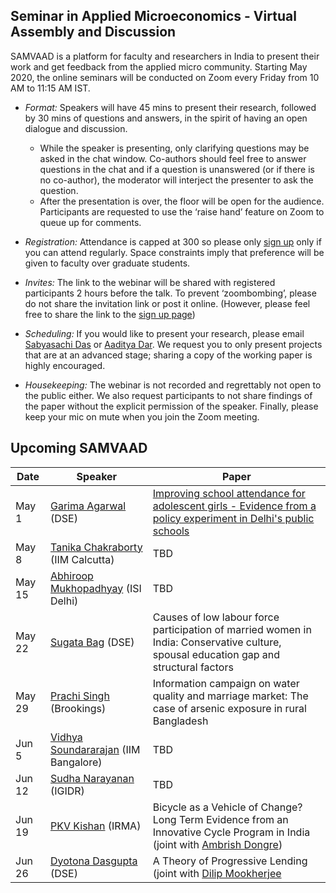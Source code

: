 ## Seminar in Applied Microeconomics - Virtual Assembly and Discussion 

SAMVAAD is a platform for faculty and researchers in India to present their work and get feedback from the applied micro community. Starting May 2020, the online seminars will be conducted on Zoom every Friday from 10 AM to 11:15 AM IST. 

- _Format:_ Speakers will have 45 mins to present their research, followed by 30 mins of questions and answers, in the spirit of having an open dialogue and discussion. 
  - While the speaker is presenting, only clarifying questions may be asked in the chat window. Co-authors should feel free to answer questions in the chat and if a question is unanswered (or if there is no co-author), the moderator will interject the presenter to ask the question. 
  - After the presentation is over, the floor will be open for the audience. Participants are requested to use the ‘raise hand’ feature on Zoom to queue up for comments.

- _Registration:_ Attendance is capped at 300 so please only [sign up](https://forms.gle/JsXhRoNskxuKQuk59) only if you can attend regularly. Space constraints imply that preference will be given to faculty over graduate students.

- _Invites:_ The link to the webinar will be shared with registered participants 2 hours before the talk. To prevent ‘zoombombing’, please do not share the invitation link or post it online. (However, please feel free to share the link to the [sign up page](https://forms.gle/JsXhRoNskxuKQuk59))

- _Scheduling:_ If you would like to present your research, please email [Sabyasachi Das](mailto:sabya.economist@gmail.com) or [Aaditya Dar](mailto:aadityadar@gmail.com). We request you to only present projects that are at an advanced stage; sharing a copy of the working paper is highly encouraged. 

- _Housekeeping:_ The webinar is not recorded and regrettably not open to the public either. We also request participants to not share findings of the paper without the explicit permission of the speaker. Finally, please keep your mic on mute when you join the Zoom meeting.

## Upcoming SAMVAAD

| Date | Speaker | Paper |
| ---- | ------- | ----- | 
| May 1 | [Garima Agarwal](https://sites.google.com/view/garima-agarwal) (DSE) | [Improving school attendance for adolescent girls - Evidence from a policy experiment in Delhi's public schools](https://www.isid.ac.in/~epu/acegd2018/papers/GarimaAgarwal.pdf) |
| May 8 | [Tanika Chakraborty](https://www.iimcal.ac.in/users/tanika) (IIM Calcutta) | TBD | 
| May 15 | [Abhiroop Mukhopadhyay](https://sites.google.com/site/axm359/) (ISI Delhi) | TBD |
| May 22 | [Sugata Bag](http://econdse.org/sugata/) (DSE) | Causes of low labour force participation of married women in India: Conservative culture, spousal education gap and structural factors |
| May 29 | [Prachi Singh](https://sites.google.com/view/prachieco) (Brookings) | Information campaign on water quality and marriage market: The case of arsenic exposure in rural Bangladesh | 
| Jun 5 | [Vidhya Soundararajan](https://www.iimb.ac.in/user/141/vidhya-soundararajan) (IIM Bangalore) | TBD |
| Jun 12| [Sudha Narayanan](http://www.igidr.ac.in/staff/sudha-narayanan/) (IGIDR) | TBD |
| Jun 19| [PKV Kishan](https://irma.ac.in/faculty-research/faculty-members/446) (IRMA) | Bicycle as a Vehicle of Change? Long Term Evidence from an Innovative Cycle Program in India (joint with [Ambrish Dongre](https://www.iima.ac.in/web/faculty/faculty-profiles/ambrish-dongre)) |
| Jun 26| [Dyotona Dasgupta](http://dyotona.weebly.com/) (DSE) | A Theory of Progressive Lending (joint with [Dilip Mookherjee](http://people.bu.edu/dilipm/) |
